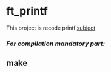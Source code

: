 # ft_printf
This project is recode printf
[subject](https://github.com/OlgaValieva/ft_printf/blob/main/en.subject%20(1).pdf)
### *For compilation mandatory part:*
## **make**
